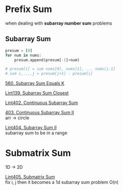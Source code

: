 # Prefix Sum 

when dealing with __subarray number sum__ problems

## Subarray Sum

```python
presum = [0]
for num in nums:
    presum.append(presum[-1]+num)

# presum[i] = sum nums[0], nums[1], ... nums[i-1]
# sum i,...,j = presum[j+1] - presum[i]
```

[560. Subarray Sum Equals K](https://leetcode.com/problems/subarray-sum-equals-k/)

[Lint139. Subarray Sum Closest](https://www.lintcode.com/problem/subarray-sum-closest/description?_from=ladder&&fromId=106)

[Lint402. Continuous Subarray Sum](https://www.lintcode.com/problem/continuous-subarray-sum/description?_from=ladder&&fromId=106)

[403. Continuous Subarray Sum II](https://www.lintcode.com/problem/continuous-subarray-sum-ii/my-submissions)
\
arr -> circle

[Lint404. Subarray Sum II](https://www.lintcode.com/problem/subarray-sum-ii/description?_from=ladder&&fromId=106)
\
subarray sum to be in a range


# Submatrix Sum

1D -> 2D

[Lint405. Submatrix Sum](https://www.lintcode.com/problem/submatrix-sum/description?_from=ladder&&fromId=106)
\
fix i, j then it becomes a 1d subarray sum problem O(n)


